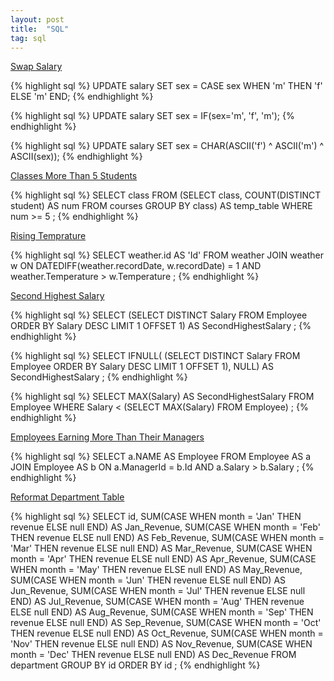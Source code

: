 ```yaml
---
layout: post
title:  "SQL"
tag: sql
---
```

[Swap Salary][swap-salary]

{% highlight sql %}
UPDATE salary
SET
    sex = CASE sex
        WHEN 'm' THEN 'f'
        ELSE 'm'
    END;
{% endhighlight %}

{% highlight sql %}
UPDATE salary
SET sex = IF(sex='m', 'f', 'm');
{% endhighlight %}

{% highlight sql %}
UPDATE salary
SET sex = CHAR(ASCII('f') ^ ASCII('m') ^ ASCII(sex));
{% endhighlight %}

[Classes More Than 5 Students][classes-more-than-5-students]

{% highlight sql %}
SELECT
    class
FROM
    (SELECT
        class, COUNT(DISTINCT student) AS num
    FROM
        courses
    GROUP BY class) AS temp_table
WHERE
    num >= 5
;
{% endhighlight %}

[Rising Temprature][rising-temperature]

{% highlight sql %}
SELECT
    weather.id AS 'Id'
FROM
    weather
        JOIN
    weather w ON DATEDIFF(weather.recordDate, w.recordDate) = 1
        AND weather.Temperature > w.Temperature
;
{% endhighlight %}

[Second Highest Salary][second-highest-salary]

{% highlight sql %}
SELECT
    (SELECT DISTINCT
            Salary
        FROM
            Employee
        ORDER BY Salary DESC
        LIMIT 1 OFFSET 1) AS SecondHighestSalary
;
{% endhighlight %}

{% highlight sql %}
SELECT
    IFNULL(
      (SELECT DISTINCT Salary
       FROM Employee
       ORDER BY Salary DESC
        LIMIT 1 OFFSET 1),
    NULL) AS SecondHighestSalary
;
{% endhighlight %}

{% highlight sql %}
SELECT
    MAX(Salary) AS SecondHighestSalary
FROM
    Employee
WHERE
    Salary < (SELECT MAX(Salary) FROM Employee)
;
{% endhighlight %}

[Employees Earning More Than Their Managers][employees-earning-more-than-their-managers]

{% highlight sql %}
SELECT
     a.NAME AS Employee
FROM Employee AS a JOIN Employee AS b
     ON a.ManagerId = b.Id
     AND a.Salary > b.Salary
;
{% endhighlight %}

[Reformat Department Table][reformat-department-table]

{% highlight sql %}
SELECT id, 
	SUM(CASE WHEN month = 'Jan' THEN revenue ELSE null END) AS Jan_Revenue,
	SUM(CASE WHEN month = 'Feb' THEN revenue ELSE null END) AS Feb_Revenue,
	SUM(CASE WHEN month = 'Mar' THEN revenue ELSE null END) AS Mar_Revenue,
	SUM(CASE WHEN month = 'Apr' THEN revenue ELSE null END) AS Apr_Revenue,
	SUM(CASE WHEN month = 'May' THEN revenue ELSE null END) AS May_Revenue,
	SUM(CASE WHEN month = 'Jun' THEN revenue ELSE null END) AS Jun_Revenue,
	SUM(CASE WHEN month = 'Jul' THEN revenue ELSE null END) AS Jul_Revenue,
	SUM(CASE WHEN month = 'Aug' THEN revenue ELSE null END) AS Aug_Revenue,
	SUM(CASE WHEN month = 'Sep' THEN revenue ELSE null END) AS Sep_Revenue,
	SUM(CASE WHEN month = 'Oct' THEN revenue ELSE null END) AS Oct_Revenue,
	SUM(CASE WHEN month = 'Nov' THEN revenue ELSE null END) AS Nov_Revenue,
	SUM(CASE WHEN month = 'Dec' THEN revenue ELSE null END) AS Dec_Revenue
FROM department
GROUP BY id
ORDER BY id
;
{% endhighlight %}

[classes-more-than-5-students]: https://leetcode.com/problems/classes-more-than-5-students/
[employees-earning-more-than-their-managers]: https://leetcode.com/problems/employees-earning-more-than-their-managers/
[reformat-department-table]: https://leetcode.com/problems/reformat-department-table/
[rising-temperature]: https://leetcode.com/problems/rising-temperature/
[second-highest-salary]: https://leetcode.com/problems/second-highest-salary/
[swap-salary]: https://leetcode.com/problems/swap-salary/
